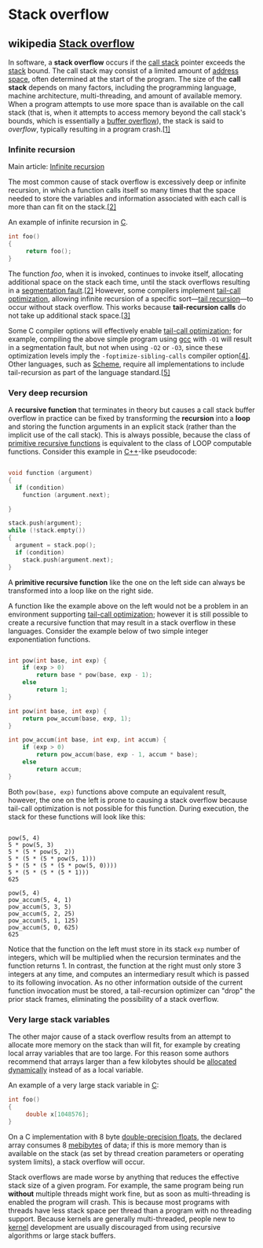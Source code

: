 # Stack overflow

## wikipedia [Stack overflow](https://en.wikipedia.org/wiki/Stack_overflow)

In software, a **stack overflow** occurs if the [call stack](https://en.wikipedia.org/wiki/Call_stack) pointer exceeds the [stack](https://en.wikipedia.org/wiki/Stack_(abstract_data_type)) bound. The call stack may consist of a limited amount of [address space](https://en.wikipedia.org/wiki/Address_space), often determined at the start of the program. The size of the **call stack** depends on many factors, including the programming language, machine architecture, multi-threading, and amount of available memory. When a program attempts to use more space than is available on the call stack (that is, when it attempts to access memory beyond the call stack's bounds, which is essentially a [buffer overflow](https://en.wikipedia.org/wiki/Buffer_overflow)), the stack is said to *overflow*, typically resulting in a program crash.[[1\]](https://en.wikipedia.org/wiki/Stack_overflow#cite_note-fortran1-1)



### Infinite recursion

Main article: [Infinite recursion](https://en.wikipedia.org/wiki/Infinite_recursion)

The most common cause of stack overflow is excessively deep or infinite recursion, in which a function calls itself so many times that the space needed to store the variables and information associated with each call is more than can fit on the stack.[[2\]](https://en.wikipedia.org/wiki/Stack_overflow#cite_note-segFault-2)

An example of infinite recursion in [C](https://en.wikipedia.org/wiki/C_(programming_language)).

```c
int foo() 
{
     return foo();
}
```

The function *foo*, when it is invoked, continues to invoke itself, allocating additional space on the stack each time, until the stack overflows resulting in a [segmentation fault](https://en.wikipedia.org/wiki/Segmentation_fault).[[2\]](https://en.wikipedia.org/wiki/Stack_overflow#cite_note-segFault-2) However, some compilers implement [tail-call optimization](https://en.wikipedia.org/wiki/Tail-call_optimization), allowing infinite recursion of a specific sort—[tail recursion](https://en.wikipedia.org/wiki/Tail_recursion)—to occur without stack overflow. This works because **tail-recursion calls** do not take up additional stack space.[[3\]](https://en.wikipedia.org/wiki/Stack_overflow#cite_note-tailRecur-3)

Some C compiler options will effectively enable [tail-call optimization](https://en.wikipedia.org/wiki/Tail-call_optimization); for example, compiling the above simple program using [gcc](https://en.wikipedia.org/wiki/GNU_Compiler_Collection) with `-O1` will result in a segmentation fault, but not when using `-O2` or `-O3`, since these optimization levels imply the `-foptimize-sibling-calls` compiler option[[4\]](https://en.wikipedia.org/wiki/Stack_overflow#cite_note-4). Other languages, such as [Scheme](https://en.wikipedia.org/wiki/Scheme_(programming_language)), require all implementations to include tail-recursion as part of the language standard.[[5\]](https://en.wikipedia.org/wiki/Stack_overflow#cite_note-5)

### Very deep recursion

A **recursive function** that terminates in theory but causes a call stack buffer overflow in practice can be fixed by transforming the **recursion** into a **loop** and storing the function arguments in an explicit stack (rather than the implicit use of the call stack). This is always possible, because the class of [primitive recursive functions](https://en.wikipedia.org/wiki/Primitive_recursive_function) is equivalent to the class of LOOP computable functions. Consider this example in [C++](https://en.wikipedia.org/wiki/C%2B%2B)-like pseudocode:

```c++

void function (argument) 
{
  if (condition)
    function (argument.next);

}
```



```c++
stack.push(argument);
while (!stack.empty())
{
  argument = stack.pop();
  if (condition)
    stack.push(argument.next);
}
```




A **primitive recursive function** like the one on the left side can always be transformed into a loop like on the right side.

A function like the example above on the left would not be a problem in an environment supporting [tail-call optimization](https://en.wikipedia.org/wiki/Tail-call_optimization); however it is still possible to create a recursive function that may result in a stack overflow in these languages. Consider the example below of two simple integer exponentiation functions.

```c++

int pow(int base, int exp) {
    if (exp > 0)
        return base * pow(base, exp - 1);
    else
        return 1;
}
```



```c++
int pow(int base, int exp) {
    return pow_accum(base, exp, 1);
}

int pow_accum(int base, int exp, int accum) {
    if (exp > 0)
        return pow_accum(base, exp - 1, accum * base);
    else
        return accum;
}
```



Both `pow(base, exp)` functions above compute an equivalent result, however, the one on the left is prone to causing a stack overflow because tail-call optimization is not possible for this function. During execution, the stack for these functions will look like this:

```

pow(5, 4)
5 * pow(5, 3)
5 * (5 * pow(5, 2))
5 * (5 * (5 * pow(5, 1)))
5 * (5 * (5 * (5 * pow(5, 0))))
5 * (5 * (5 * (5 * 1)))
625
```

```
pow(5, 4)
pow_accum(5, 4, 1)
pow_accum(5, 3, 5)
pow_accum(5, 2, 25)
pow_accum(5, 1, 125)
pow_accum(5, 0, 625)
625
```



Notice that the function on the left must store in its stack `exp` number of integers, which will be multiplied when the recursion terminates and the function returns 1. In contrast, the function at the right must only store 3 integers at any time, and computes an intermediary result which is passed to its following invocation. As no other information outside of the current function invocation must be stored, a tail-recursion optimizer can "drop" the prior stack frames, eliminating the possibility of a stack overflow.



### Very large stack variables

The other major cause of a stack overflow results from an attempt to allocate more memory on the stack than will fit, for example by creating local array variables that are too large. For this reason some authors recommend that arrays larger than a few kilobytes should be [allocated dynamically](https://en.wikipedia.org/wiki/C_dynamic_memory_allocation) instead of as a local variable.

An example of a very large stack variable in [C](https://en.wikipedia.org/wiki/C_(programming_language)):

```c
int foo() 
{
     double x[1048576];
}
```

On a C implementation with 8 byte [double-precision floats](https://en.wikipedia.org/wiki/Double-precision_floating-point_format), the declared array consumes 8 [mebibytes](https://en.wikipedia.org/wiki/Mebibytes) of data; if this is more memory than is available on the stack (as set by thread creation parameters or operating system limits), a stack overflow will occur.

Stack overflows are made worse by anything that reduces the effective stack size of a given program. For example, the same program being run **without** multiple threads might work fine, but as soon as multi-threading is enabled the program will crash. This is because most programs with threads have less stack space per thread than a program with no threading support. Because kernels are generally multi-threaded, people new to [kernel](https://en.wikipedia.org/wiki/Kernel_(computer_science)) development are usually discouraged from using recursive algorithms or large stack buffers.

